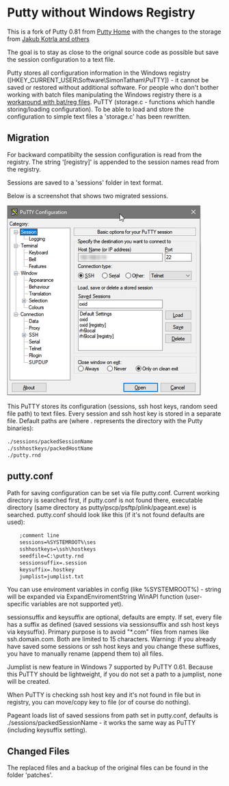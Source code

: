 
# Putty without Windows Registry

This is a fork of Putty 0.81 from [Putty Home](https://www.chiark.greenend.org.uk/~sgtatham/putty/) with the changes to the storage from [Jakub Kotrla and others](http://jakub.kotrla.net/putty/)

The goal is to stay as close to the orignal source code as possible but save the session configuration to a text file.

Putty stores all configuration information in the Windows registry ([HKEY_CURRENT_USER\Software\SimonTatham\PuTTY]) - it cannot be saved or restored without additional software. For people who don't bother working with batch files manipulating the Windows registry there is a [workaround with bat/reg files](http://the.earth.li/~sgtatham/putty/0.58/htmldoc/Chapter4.html#config-file).  PuTTY (storage.c - functions which handle storing/loading configuration). To be able to load and store the configuration to simple text files a 'storage.c' has been rewritten.

## Migration

For backward compatibilty the session configuration is read from the registry. The string '[registry]' is appended to the session names read from the registry.

Sessions are saved to a 'sessions' folder in text format.

Below is a screenshot that shows two migrated sessions.

![image](./screenshots/migrate_session.png)


This PuTTY stores its configuration (sessions, ssh host keys, random seed file path) to text files. Every session and ssh host key is stored in a separate file. Default paths are (where . represents the directory with the Putty binaries):

    ./sessions/packedSessionName
    ./sshhostkeys/packedHostName
    ./putty.rnd

## putty.conf

Path for saving configuration can be set via file putty.conf. Current working directory is searched first, if putty.conf is not found there, executable directory (same directory as putty/pscp/psftp/plink/pageant.exe) is searched. putty.conf should look like this (if it's not found defaults are used):

		;comment line
		sessions=%SYSTEMROOT%\ses
		sshhostkeys=\ssh\hostkeys
		seedfile=C:\putty.rnd
		sessionsuffix=.session
		keysuffix=.hostkey
		jumplist=jumplist.txt
	

You can use enviroment variables in config (like %SYSTEMROOT%) - string will be expanded via ExpandEnviromentString WinAPI function (user-specific variables are not supported yet).

sessionsuffix and keysuffix are optional, defaults are empty. If set, every file has a suffix as defined (saved sessions via sessionsuffix and ssh host keys via keysuffix). Primary purpose is to avoid "*.com" files from names like ssh.domain.com. Both are limited to 15 characters.
Warning: if you already have saved some sessions or ssh host keys and you change these suffixes, you have to manually rename (append them to) all files.

Jumplist is new feature in Windows 7 supported by PuTTY 0.61. Because this PuTTY should be lightweight, if you do not set a path to a jumplist, none will be created.

When PuTTY is checking ssh host key and it's not found in file but in registry, you can move/copy key to file (or of course do nothing).

Pageant loads list of saved sessions from path set in putty.conf, defaults is ./sessions/packedSessionName - it works the same way as PuTTY (including keysuffix setting). 

## Changed Files

The replaced files and a backup of the original files can be found in the folder 'patches'.
